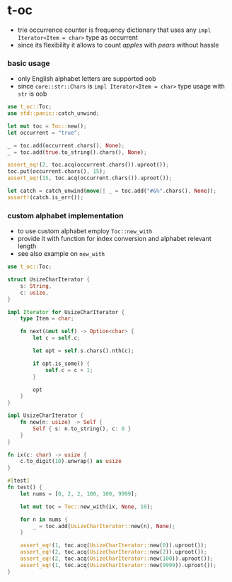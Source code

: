 # t-oc
 - trie occurrence counter is frequency dictionary that uses any `impl Iterator<Item = char>` type as occurrent
 - since its flexibility it allows to count _apples_ with _pears_ without hassle


### basic usage

- only English alphabet letters are supported oob
- since `core::str::Chars` is `impl Iterator<Item = char>` type usage with `str` is oob

```rust
use t_oc::Toc;
use std::panic::catch_unwind;

let mut toc = Toc::new();
let occurrent = "true";

_ = toc.add(occurrent.chars(), None);
_ = toc.add(true.to_string().chars(), None);

assert_eq!(2, toc.acq(occurrent.chars()).uproot());
toc.put(occurrent.chars(), 15);
assert_eq!(15, toc.acq(occurrent.chars()).uproot());

let catch = catch_unwind(move|| _ = toc.add("#&%".chars(), None));
assert!(catch.is_err());
```

### custom alphabet implementation

- to use custom alphabet employ `Toc::new_with`
- provide it with function for index conversion and alphabet relevant length
- see also example on `new_with`

```rust
use t_oc::Toc;

struct UsizeCharIterator {
    s: String,
    c: usize,
}

impl Iterator for UsizeCharIterator {
    type Item = char;

    fn next(&mut self) -> Option<char> {
        let c = self.c;

        let opt = self.s.chars().nth(c);

        if opt.is_some() {
            self.c = c + 1;
        }

        opt
    }
}

impl UsizeCharIterator {
    fn new(n: usize) -> Self {
        Self { s: n.to_string(), c: 0 }
    }
}

fn ix(c: char) -> usize {
    c.to_digit(10).unwrap() as usize
}

#[test]
fn test() {
    let nums = [0, 2, 2, 100, 100, 9999];

    let mut toc = Toc::new_with(ix, None, 10);

    for n in nums {
        _ = toc.add(UsizeCharIterator::new(n), None);
    }

    assert_eq!(1, toc.acq(UsizeCharIterator::new(0)).uproot());
    assert_eq!(2, toc.acq(UsizeCharIterator::new(2)).uproot());
    assert_eq!(2, toc.acq(UsizeCharIterator::new(100)).uproot());
    assert_eq!(1, toc.acq(UsizeCharIterator::new(9999)).uproot());
}
```
